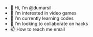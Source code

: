 - 👋 Hi, I’m @dumarsil
- 👀 I’m interested in video games
- 🌱 I’m currently learning codes
- 💞️ I’m looking to collaborate on hacks
- 📫 How to reach me email

<!---
dumarsil/dumarsil is a ✨ special ✨ repository because its `README.md` (this file) appears on your GitHub profile.
You can click the Preview link to take a look at your changes.
--->
